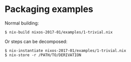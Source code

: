 
# Packaging examples


Normal building:

```
$ nix-build nixos-2017-01/examples/1-trivial.nix
```

Or steps can be decomposed:

```
$ nix-instantiate nixos-2017-01/examples/1-trivial.nix
$ nix-store -r /PATH/TO/DERIVATION
```
